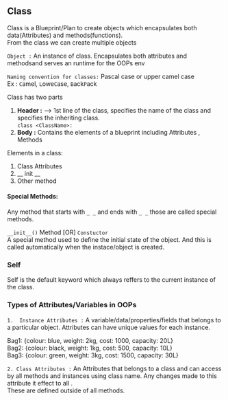 ## Class
Class is a Blueprint/Plan to create objects which encapsulates both data(Attributes) and methods(functions).  
From the class we can create multiple objects  

`Object :` An instance of class. Encapsulates both attributes and methodsand serves an runtime for the OOPs env   

`Naming convention for classes:`  Pascal case or upper camel case    
Ex :  `C`amel, `L`owe`C`ase, `B`ack`P`ack  

Class has two parts  
1. __Header :__  --> 1st line of the class, specifies the name of the class and specifies the inheriting class.  
    `class <ClassName>:`
2. __Body :__  Contains the elements of a blueprint including Attributes , Methods  

Elements in a class:  
1. Class Attributes
2. __ init __
3. Other method



#### Special Methods: 
Any method that starts with `_ _` and ends with `_ _` those are called special methods.

`__init__()` Method [OR]  `Constuctor`  
A special method used to define the initial state of the object. And this is called automatically when the instace/object is created.  

### Self
 Self is the default keyword which always reffers to the current instance of the class.

### Types of Attributes/Variables in OOPs

`1.  Instance Attributes :`  A variable/data/properties/fields that belongs to a particular object. Attributes can have unique values for each instance.  

Bag1: {colour: blue, weight: 2kg, cost: 1000, capacity: 20L}  
Bag2: {colour: black, weight: 1kg, cost: 500, capacity: 10L}  
Bag3: {colour: green, weight: 3kg, cost: 1500, capacity: 30L}


`2. Class Attributes :` An Attributes that belongs to a class and can access by all methods and instances using class name. Any changes made to this attribute it effect to all .  
These are defined outside of all methods. 